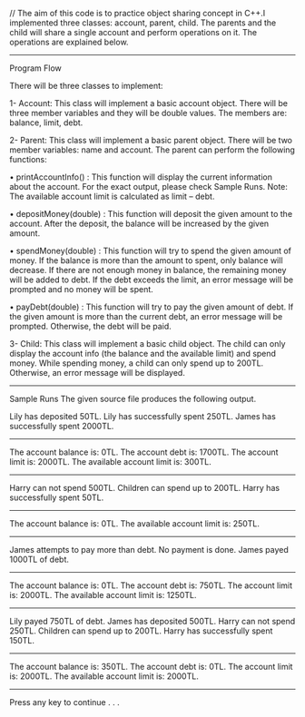 // The aim of this code is to practice object sharing concept in C++.I implemented three classes: account, parent, child. The parents and the child will share a single account and perform operations on it. The operations are explained below.

*************
Program Flow

There will be three classes to implement:

1-	Account:
This class will implement a basic account object. There will be three member variables and they will be double values. The members are: balance, limit, debt. 


2-	Parent: This class will implement a basic parent object. There will be two member variables: name and account. The parent can perform the following functions:

•	printAccountInfo() : This function will display the current information about the account. For the exact output, please check Sample Runs. 
Note: The available account limit is calculated as limit – debt.

•	depositMoney(double) : This function will deposit the given amount to the account. After the deposit, the balance will be increased by the given amount.

•	spendMoney(double) : This function will try to spend the given amount of money. If the balance is more than the amount to spent, only balance will decrease. If there are not enough money in balance, the remaining money will be added to debt. If the debt exceeds the limit, an error message will be prompted and no money will be spent.

•	payDebt(double) : This function will try to pay the given amount of debt. If the given amount is more than the current debt, an error message will be prompted. Otherwise, the debt will be paid.

3- Child: This class will implement a basic child object. The child can only display the account info (the balance and the available limit) and spend money. While spending money, a child can only spend up to 200TL. Otherwise, an error message will be displayed. 

*************************************************
Sample Runs
The given source file produces the following output.

Lily has deposited 50TL.
Lily has successfully spent 250TL.
James has successfully spent 2000TL.

******************************
The account balance is: 0TL.
The account debt is: 1700TL.
The account limit is: 2000TL.
The available account limit is: 300TL.
******************************
Harry can not spend 500TL. Children can spend up to 200TL.
Harry has successfully spent 50TL.

******************************
The account balance is: 0TL.
The available account limit is: 250TL.
******************************
James attempts to pay more than debt. No payment is done.
James payed 1000TL of debt.

******************************
The account balance is: 0TL.
The account debt is: 750TL.
The account limit is: 2000TL.
The available account limit is: 1250TL.
******************************
Lily payed 750TL of debt.
James has deposited 500TL.
Harry can not spend 250TL. Children can spend up to 200TL.
Harry has successfully spent 150TL.

******************************
The account balance is: 350TL.
The account debt is: 0TL.
The account limit is: 2000TL.
The available account limit is: 2000TL.
******************************
Press any key to continue . . .

